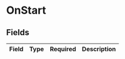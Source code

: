 # OnStart


## Fields

| Field       | Type        | Required    | Description |
| ----------- | ----------- | ----------- | ----------- |
